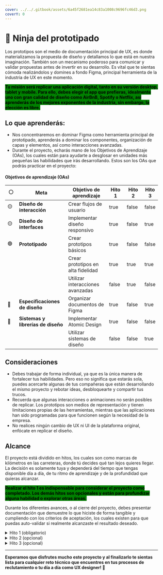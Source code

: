 ```yaml
---
cover: ../../.gitbook/assets/6a45f2681ea14c83a1008c9696fc46d3.png
coverY: 0
---
```


# 🥷 Ninja del prototipado

Los prototipos son el medio de documentación principal de UX, es donde materializamos la propuesta de diseño y detallamos lo que está en nuestra imaginación. También son un mecanismo poderoso para comunicar y validar propuestas antes de invertir en su desarrollo. Es vital que te sientas cómoda realizándolos y domines a fondo Figma, principal herramienta de la industria de UX en este momento.

<mark style="background-color:green;">**Tu misión será replicar una aplicación digital, tanto en su versión desktop, tablet y mobile. Para ello, debes elegir el app que prefieras, idealmente uno con gran calidad de diseño como AirBnB, Spotify o Netflix, así aprenderás de los mejores exponentes de la industria, sin embargo, la elección es libre.**</mark>



## Lo que aprenderás:

* Nos concentraremos en dominar Figma como herramienta principal de prototipado, aprenderás a dominar los componentes, organización de capas y elementos, así como interacciones avanzadas.
* Durante el proyecto, echarás mano de los Objetivos de Aprendizaje (OAs), los cuales están para ayudarte a desglosar en unidades más pequeñas las habilidades que irás desarrollando. Estos son los OAs que podrás practicar en el proyecto:

#### Objetivos de aprendizaje (OAs)

<table><thead><tr><th width="63">⚪️</th><th width="227">Meta</th><th width="226">Objetivo de aprendizaje</th><th width="81" data-type="checkbox">Hito 1</th><th width="81" data-type="checkbox">Hito 2</th><th data-type="checkbox">Hito 3</th></tr></thead><tbody><tr><td>🟡</td><td><strong>Diseño de interacción</strong></td><td>Crear flujos de usuario</td><td>true</td><td>false</td><td>false</td></tr><tr><td>🟡</td><td><strong>Diseño de interfaces</strong></td><td>Implementar diseño responsivo</td><td>true</td><td>false</td><td>true</td></tr><tr><td>🟢</td><td><strong>Prototipado</strong></td><td>Crear prototipos básicos</td><td>true</td><td>false</td><td>false</td></tr><tr><td></td><td></td><td>Crear prototipos en alta fidelidad</td><td>true</td><td>true</td><td>true</td></tr><tr><td></td><td></td><td>Utilizar interacciones avanzadas</td><td>false</td><td>true</td><td>false</td></tr><tr><td>🔵</td><td><strong>Especificaciones de diseño</strong></td><td>Organizar documentos de Figma</td><td>true</td><td>false</td><td>true</td></tr><tr><td>🔵</td><td><strong>Sistemas y librerías de diseño</strong></td><td>Implementar Atomic Design</td><td>true</td><td>false</td><td>false</td></tr><tr><td></td><td></td><td>Utilizar sistemas de diseño</td><td>false</td><td>false</td><td>true</td></tr></tbody></table>



## Consideraciones

* Debes trabajar de forma individual, ya que es la única manera de fortalecer tus habilidades. Pero eso no significa que estarás sola, puedes acercarte algunas de tus compañeras que están desarrollando el mismo proyecto y rebotar ideas, desbloquearte y compartir tus trucos.
* Recuerda que algunas interacciones o animaciones no serán posibles de replicar. Los prototipos son medios de representación y tienen limitaciones propias de las herramientas, mientras que las aplicaciones han sido programadas para que funcionen según la necesidad de la empresa.
* No realices ningún cambio de UX ni UI de la plataforma original, enfócate en replicar el diseño.



## Alcance

El proyecto está dividido en hitos, los cuales son como marcas de kilómetros en las carreteras, donde tú decides qué tan lejos quieres llegar. La decisión es solamente tuya y dependerá del tiempo que tengas disponible día a día, de tu ritmo de aprendizaje y de la profundidad que quieras alcanzar.

<mark style="background-color:green;">**Realizar el hito 1 es indispensable para considerar el proyecto como completado. Los demás hitos son opcionales y están para profundizar alguna habilidad o explorar otras áreas.**</mark>

Durante los diferentes avances, o al cierre del proyecto, debes presentar documentación que demuestre lo que hiciste de forma tangible y cumpliendo con los criterios de aceptación, los cuales existen para que puedas auto-validar si realmente alcanzaste el resultado deseado.

<details>

<summary>Hito 1 (obligatorio)</summary>

Para alcanzar este primer hito tendrás que comprender los diferentes elementos y propiedades de Figma, así como crear prototipos navegables en varios niveles de fidelidad.

**Criterios de aceptación:**

1. Presentación explicando los diferentes elementos dentro de los paneles de Figma, así como las propiedades de cada uno.
2. Un diagrama de flujo de usuario completo (happy-path) del app de tu preferencia. Un flujo se considera completo cuando permite a la persona usuaria realizar una tarea de principio a fin. Por ejemplo: comprar un producto, crear una cuenta, seleccionar un ítem como favorito, etc.
3. Prototipo navegable en fidelidad media (texto falso, imágenes dummy, sin colores), en su versión desktop, tablet y mobile. La navegación del prototipo debe ser similar a la navegación del app seleccionado.
4. Prototipo navegable en alta fidelidad (texto real, imágenes, colores e íconos), incluyendo componentes reutilizables debidamente organizados en la librería. Te recomendamos utilizar los principios de Atomic Design para organizar la librería.
5. Documento de Figma con capas y elementos organizados, utilizando una nomenclatura estándar. Por ejemplo: botón principal, botón secundario, dropdown, etc.
6. Video donde se muestre el paso a paso del flujo que seleccionaste, utilizando el prototipo de alta fidelidad en los 3 formatos solicitados (desktop, tablet, mobile).

</details>

<details>

<summary>Hito 2 (opcional)</summary>

Ahora que dominas los elementos básicos del prototipado, anímate a realizar interacciones más complejas como un carrusel de imágenes, menú colapsable, modales/pop-ups o carga dinámica de datos. Puedes utilizar algún plugin de Figma.

**Criterios de aceptación:**

1. Incluir al menos dos interacciones avanzadas dentro del prototipo de alta fidelidad. Deben funcionar sin errores y consistentemente.
2. Incluir una animación básica dentro del prototipo de alta fidelidad (transiciones, giros, fade-in, etc.)

</details>

<details>

<summary>Hito 3 (opcional)</summary>

Ya tienes los diseños en tres tipos de dispositivos (desktop, tablet, mobile), lo cual es suficiente para considerar tu propuesta como responsive design, pero ¿podemos llevarlo al siguiente nivel? ¡claro que sí! El reto consiste en utilizar los mismos componentes de Figma para los 3 dispositivos, sin que nada se quiebre. ¿Aceptas el reto?

**Criterios de aceptación:**

1. Especificaciones de los breakpoints más comunes para desktop, tablet y mobile, incluyendo el layout utilizado por el app en cada tamaño.
2. Componentes re-utilizables en todas las vistas. Nota: algunas veces no es posible utilizar el mismo componente, si no que se reemplaza por otro totalmente diferente y será necesario que identifiques estas variantes en tus especificaciones para seguir un enfoque adaptativo.

</details>

***

**Esperamos que disfrutes mucho este proyecto y al finalizarlo te sientas lista para cualquier reto técnico que encuentres en tus procesos de reclutamiento o tu día a día como UX designer! 💪**

